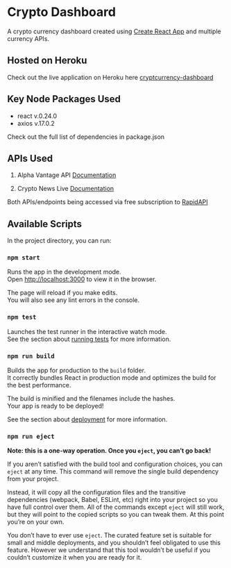 # Crypto Dashboard

A crypto currency dashboard created using [Create React App](https://github.com/facebook/create-react-app) and multiple currency APIs. 

## Hosted on Heroku
Check out the live application on Heroku here [cryptcurrency-dashboard](https://cryptcurrency-dashboard.herokuapp.com/)

## Key Node Packages Used
- react v.0.24.0
- axios v.17.0.2

Check out the full list of dependencies in package.json

## APIs Used
1. Alpha Vantage API [Documentation](https://www.alphavantage.co/documentation/#crypto-exchange)

2. Crypto News Live [Documentation](https://rapidapi.com/DIlyanBarbov/api/crypto-news-live/)

Both APIs/endpoints being accessed via free subscription to [RapidAPI](https://rapidapi.com/hub)

## Available Scripts

In the project directory, you can run:

### `npm start`

Runs the app in the development mode.\
Open [http://localhost:3000](http://localhost:3000) to view it in the browser.

The page will reload if you make edits.\
You will also see any lint errors in the console.

### `npm test`

Launches the test runner in the interactive watch mode.\
See the section about [running tests](https://facebook.github.io/create-react-app/docs/running-tests) for more information.

### `npm run build`

Builds the app for production to the `build` folder.\
It correctly bundles React in production mode and optimizes the build for the best performance.

The build is minified and the filenames include the hashes.\
Your app is ready to be deployed!

See the section about [deployment](https://facebook.github.io/create-react-app/docs/deployment) for more information.

### `npm run eject`

**Note: this is a one-way operation. Once you `eject`, you can’t go back!**

If you aren’t satisfied with the build tool and configuration choices, you can `eject` at any time. This command will remove the single build dependency from your project.

Instead, it will copy all the configuration files and the transitive dependencies (webpack, Babel, ESLint, etc) right into your project so you have full control over them. All of the commands except `eject` will still work, but they will point to the copied scripts so you can tweak them. At this point you’re on your own.

You don’t have to ever use `eject`. The curated feature set is suitable for small and middle deployments, and you shouldn’t feel obligated to use this feature. However we understand that this tool wouldn’t be useful if you couldn’t customize it when you are ready for it.
